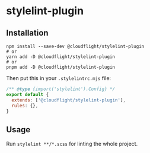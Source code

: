 # stylelint-plugin

## Installation

```shell
npm install --save-dev @cloudflight/stylelint-plugin
# or
yarn add -D @cloudflight/stylelint-plugin
# or
pnpm add -D @cloudflight/stylelint-plugin
```

Then put this in your `.stylelintrc.mjs` file:

```js
/** @type {import('stylelint').Config} */
export default {
  extends: ['@cloudflight/stylelint-plugin'],
  rules: {},
}
```

## Usage

Run `stylelint **/*.scss` for linting the whole project.
